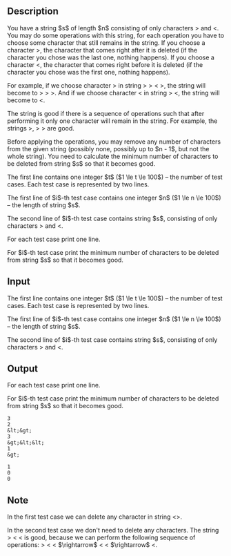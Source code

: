 ## Description

<div><p>You have a string $s$ of length $n$ consisting of only characters <span class="tex-font-style-tt">&gt;</span> and <span class="tex-font-style-tt">&lt;</span>. You may do some operations with this string, for each operation you have to choose some character that still remains in the string. If you choose a character <span class="tex-font-style-tt">&gt;</span>, the character that comes right after it is deleted (if the character you chose was the last one, nothing happens). If you choose a character <span class="tex-font-style-tt">&lt;</span>, the character that comes right before it is deleted (if the character you chose was the first one, nothing happens).</p><p>For example, if we choose character <span class="tex-font-style-tt">&gt;</span> in string <span class="tex-font-style-tt">&gt; <span class="tex-font-style-bf">&gt;</span> &lt; &gt;</span>, the string will become to <span class="tex-font-style-tt">&gt; &gt; &gt;</span>. And if we choose character <span class="tex-font-style-tt">&lt;</span> in string <span class="tex-font-style-tt">&gt; <span class="tex-font-style-bf">&lt;</span></span>, the string will become to <span class="tex-font-style-tt">&lt;</span>.</p><p>The string is good if there is a sequence of operations such that after performing it only one character will remain in the string. For example, the strings <span class="tex-font-style-tt">&gt;</span>, <span class="tex-font-style-tt">&gt; &gt;</span> are good. </p><p><span class="tex-font-style-bf">Before applying the operations</span>, you may remove any number of characters from the given string (possibly none, possibly up to $n - 1$, but not the whole string). You need to calculate the minimum number of characters to be deleted from string $s$ so that it becomes good.</p></div><div class="input-specification"><p>The first line contains one integer $t$ ($1 \le t \le 100$) – the number of test cases. Each test case is represented by two lines.</p><p>The first line of $i$-th test case contains one integer $n$ ($1 \le n \le 100$) – the length of string $s$.</p><p>The second line of $i$-th test case contains string $s$, consisting of only characters <span class="tex-font-style-tt">&gt;</span> and <span class="tex-font-style-tt">&lt;</span>.</p></div><div class="output-specification"><p>For each test case print one line.</p><p>For $i$-th test case print the minimum number of characters to be deleted from string $s$ so that it becomes good.</p></div>

## Input

<p>The first line contains one integer $t$ ($1 \le t \le 100$) – the number of test cases. Each test case is represented by two lines.</p><p>The first line of $i$-th test case contains one integer $n$ ($1 \le n \le 100$) – the length of string $s$.</p><p>The second line of $i$-th test case contains string $s$, consisting of only characters <span class="tex-font-style-tt">&gt;</span> and <span class="tex-font-style-tt">&lt;</span>.</p>

## Output

<p>For each test case print one line.</p><p>For $i$-th test case print the minimum number of characters to be deleted from string $s$ so that it becomes good.</p>





```input1
3
2
&lt;&gt;
3
&gt;&lt;&lt;
1
&gt;
```




```output1
1
0
0
```



## Note

<p>In the first test case we can delete any character in string <span class="tex-font-style-tt">&lt;&gt;</span>.</p><p>In the second test case we don't need to delete any characters. The string <span class="tex-font-style-tt">&gt; &lt; &lt;</span> is good, because we can perform the following sequence of operations: <span class="tex-font-style-tt">&gt; <span class="tex-font-style-bf">&lt;</span> &lt;</span> $\rightarrow$ <span class="tex-font-style-tt">&lt; <span class="tex-font-style-bf">&lt;</span></span> $\rightarrow$ <span class="tex-font-style-tt">&lt;</span>.</p>
